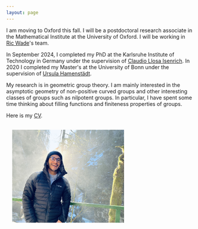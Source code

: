 ```yaml
---
layout: page  
---
```


I am moving to Oxford this fall. I will be a postdoctoral research associate in the Mathematical Institute at the University of Oxford. I will be working in [Ric Wade](https://people.maths.ox.ac.uk/wade/index.html#)'s team.

In September 2024, I completed my PhD at the Karlsruhe Institute of Technology in Germany under the supervision of [Claudio Llosa Isenrich](https://www.math.kit.edu/user/llosa/index.html). In 2020 I completed my Master's at the University of Bonn under the supervision of [Ursula Hamenstädt](https://www.math.uni-bonn.de/people/ursula/). <!--Before that, in 2018, I obtained my Bachelor's at the National Autonomous University of Mexico (UNAM) under the supervision of Carlos Prieto.-->

My research is in geometric group theory. I am mainly interested in the asymptotic geometry of non-positive curved groups and other interesting classes of groups such as nilpotent groups. In particular, I have spent some time thinking about filling functions and finiteness properties of groups.

Here is my <a href="CV_GarciaMejia.pdf">CV</a>.

<!--I will be moving to Oxford to start be a postdoctoral research associate in geometric group theory, working in [Ric Wade](https://people.maths.ox.ac.uk/wade/index.html#)'s team.-->

<img align="left" width="300" height="250" style="margin:16px;" src="IMG_4313.jpeg">


